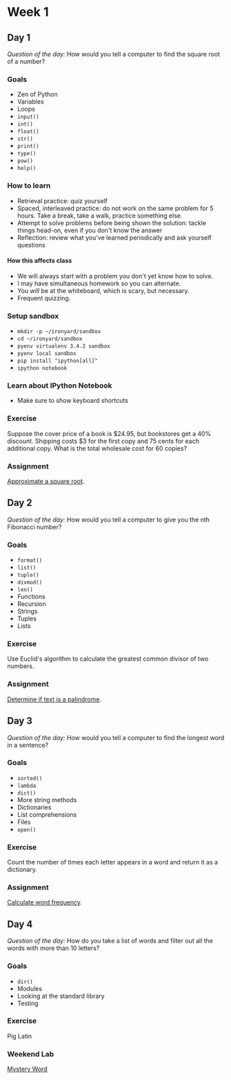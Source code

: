 # Week 1

## Day 1

*Question of the day:* How would you tell a computer to find the square root of a number?

### Goals

* Zen of Python
* Variables
* Loops
* `input()`
* `int()`
* `float()`
* `str()`
* `print()`
* `type()`
* `pow()`
* `help()`

### How to learn

* Retrieval practice: quiz yourself
* Spaced, interleaved practice: do not work on the same problem for 5 hours. Take a break, take a walk, practice something else.
* Attempt to solve problems before being shown the solution: tackle things head-on, even if you don't know the answer
* Reflection: review what you've learned periodically and ask yourself questions

#### How this affects class

* We will always start with a problem you don't yet know how to solve.
* I may have simultaneous homework so you can alternate.
* You _will_ be at the whiteboard, which is scary, but necessary.
* Frequent quizzing.

### Setup sandbox

* `mkdir -p ~/ironyard/sandbox`
* `cd ~/ironyard/sandbox`
* `pyenv virtualenv 3.4.2 sandbox`
* `pyenv local sandbox`
* `pip install "ipython[all]"`
* `ipython notebook`

### Learn about IPython Notebook

* Make sure to show keyboard shortcuts

### Exercise

Suppose the cover price of a book is $24.95, but bookstores get a 40% discount. Shipping costs $3 for the first copy and 75 cents for each additional copy. What is the total wholesale cost for 60 copies?

### Assignment

[Approximate a square root](assignments/approximate-square-root).

## Day 2

*Question of the day:* How would you tell a computer to give you the nth Fibonacci number?

### Goals

* `format()`
* `list()`
* `tuple()`
* `divmod()`
* `len()`
* Functions
* Recursion
* Strings
* Tuples
* Lists

### Exercise

Use Euclid's algorithm to calculate the greatest common divisor of two numbers.

### Assignment

[Determine if text is a palindrome](assignments/palindrome).

## Day 3

*Question of the day:* How would you tell a computer to find the longest word in a sentence?

### Goals

* `sorted()`
* `lambda`
* `dict()`
* More string methods
* Dictionaries
* List comprehensions
* Files
* `open()`

### Exercise

Count the number of times each letter appears in a word and return it as a dictionary.

### Assignment

[Calculate word frequency](assignments/word-frequency).

## Day 4

*Question of the day:* How do you take a list of words and filter out all the words with more than 10 letters?

### Goals

* `dir()`
* Modules
* Looking at the standard library
* Testing

### Exercise

Pig Latin

### Weekend Lab

[Mystery Word](assignments/mystery-word)
